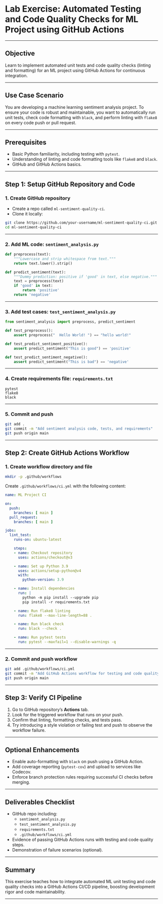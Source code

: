 # Lab Exercise: Automated Testing and Code Quality Checks for ML Project using GitHub Actions


***

## Objective

Learn to implement automated unit tests and code quality checks (linting and formatting) for an ML project using GitHub Actions for continuous integration.

***

## Use Case Scenario

You are developing a machine learning sentiment analysis project. To ensure your code is robust and maintainable, you want to automatically run unit tests, check code formatting with `black`, and perform linting with `flake8` on every code push or pull request.

***

## Prerequisites

- Basic Python familiarity, including testing with `pytest`.
- Understanding of linting and code formatting tools like `flake8` and `black`.
- GitHub and GitHub Actions basics.

***

## Step 1: Setup GitHub Repository and Code

### 1. Create GitHub repository

- Create a repo called `ml-sentiment-quality-ci`.
- Clone it locally:

```bash
git clone https://github.com/your-username/ml-sentiment-quality-ci.git
cd ml-sentiment-quality-ci
```


***

### 2. Add ML code: `sentiment_analysis.py`

```python
def preprocess(text):
    """Lowercase and strip whitespace from text."""
    return text.lower().strip()

def predict_sentiment(text):
    """Dummy prediction: positive if 'good' in text, else negative."""
    text = preprocess(text)
    if 'good' in text:
        return 'positive'
    return 'negative'
```


***

### 3. Add test cases: `test_sentiment_analysis.py`

```python
from sentiment_analysis import preprocess, predict_sentiment

def test_preprocess():
    assert preprocess("  Hello World! ") == "hello world!"

def test_predict_sentiment_positive():
    assert predict_sentiment("This is good") == 'positive'

def test_predict_sentiment_negative():
    assert predict_sentiment("This is bad") == 'negative'
```


***

### 4. Create requirements file: `requirements.txt`

```
pytest
flake8
black
```


***

### 5. Commit and push

```bash
git add .
git commit -m "Add sentiment analysis code, tests, and requirements"
git push origin main
```


***

## Step 2: Create GitHub Actions Workflow

### 1. Create workflow directory and file

```bash
mkdir -p .github/workflows
```

Create `.github/workflows/ci.yml` with the following content:

```yaml
name: ML Project CI

on:
  push:
    branches: [ main ]
  pull_request:
    branches: [ main ]

jobs:
  lint_test:
    runs-on: ubuntu-latest

    steps:
    - name: Checkout repository
      uses: actions/checkout@v3

    - name: Set up Python 3.9
      uses: actions/setup-python@v4
      with:
        python-version: 3.9

    - name: Install dependencies
      run: |
        python -m pip install --upgrade pip
        pip install -r requirements.txt

    - name: Run flake8 linting
      run: flake8 --max-line-length=88 .

    - name: Run black check
      run: black --check .

    - name: Run pytest tests
      run: pytest --maxfail=1 --disable-warnings -q
```


***

### 2. Commit and push workflow

```bash
git add .github/workflows/ci.yml
git commit -m "Add GitHub Actions workflow for testing and code quality"
git push origin main
```


***

## Step 3: Verify CI Pipeline

1. Go to GitHub repository’s **Actions** tab.
2. Look for the triggered workflow that runs on your push.
3. Confirm that linting, formatting checks, and tests pass.
4. Try introducing a style violation or failing test and push to observe the workflow failure.

***

## Optional Enhancements

- Enable auto-formatting with `black` on push using a GitHub Action.
- Add coverage reporting (`pytest-cov`) and upload to services like Codecov.
- Enforce branch protection rules requiring successful CI checks before merging.

***

## Deliverables Checklist

- GitHub repo including:
    - `sentiment_analysis.py`
    - `test_sentiment_analysis.py`
    - `requirements.txt`
    - `.github/workflows/ci.yml`
- Evidence of passing GitHub Actions runs with testing and code quality steps.
- Demonstration of failure scenarios (optional).

***

## Summary

This exercise teaches how to integrate automated ML unit testing and code quality checks into a GitHub Actions CI/CD pipeline, boosting development rigor and code maintainability.

***
